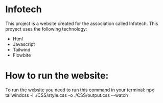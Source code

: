 # Infotech

<p>This project is a website created for the association called Infotech. 
This proyect uses the following technology:</p>

<ul>
    <li>Html</li>
    <li>Javascript</li>
    <li>Tailwind</li>
    <li>Flowbite</li>
</ul>


# How to run the website:
<p> To run the website you need to run this command in your terminal: npx tailwindcss -i ./CSS/style.css -o ./CSS/output.css --watch </p>
